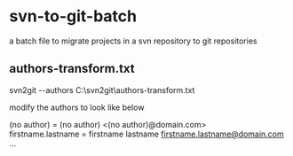 # svn-to-git-batch  
a batch file to migrate projects in a svn repository to git repositories  

authors-transform.txt  
---------------------  
svn2git <svn repository url> --authors C:\svn2git\authors-transform.txt  
  
modify the authors to look like below  
  
(no author) = (no author) <(no author)@domain.com>  
firstname.lastname = firstname lastname <firstname.lastname@domain.com>  
...  
